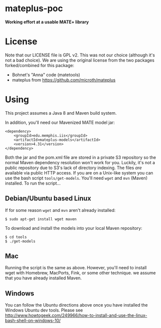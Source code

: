 # mateplus-poc

__Working effort at a usable MATE+ library__

# License

Note that our LICENSE file is GPL v2. This was not our choice (although it's
not a bad choice). We are using the original license from the two packages
forked/combined for this package:

* Bohnet's "Anna" code (matetools)
* mateplus from https://github.com/microth/mateplus

# Using

This project assumes a Java 8 and Maven build system.

In addition, you'll need our Mavenized MATE model jar:

```
<dependency>
    <groupId>edu.memphis.iis</groupId>
    <artifactId>mateplus-models</artifactId>
    <version>4.31</version>
</dependency>
```

Both the jar and the pom.xml file are stored in a private S3 repository so the
normal Maven dependency resolution won't work for you. Luckily, it's not a
public repository due to S3's lack of directory indexing. The files *are*
available via public HTTP access. If you are on a Unix-like system you can use
the bash script `tools/get-models`. You'll need `wget` and `mvn` (Maven)
installed. To run the script...

## Debian/Ubuntu based Linux

If for some reason `wget` and `mvn` aren't already installed:

```
$ sudo apt-get install wget maven
```

To download and install the models into your local Maven repository:

```
$ cd tools
$ ./get-models
```

## Mac

Running the script is the same as above. However, you'll need to install wget
with Homebrew, MacPorts, Fink, or some other technique. we assume that you
have already installed Maven.

## Windows

You can follow the Ubuntu directions above once you have installed the Windows
Ubuntu dev tools. Please see
http://www.howtogeek.com/249966/how-to-install-and-use-the-linux-bash-shell-on-windows-10/
